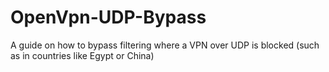 # OpenVpn-UDP-Bypass
A guide on how to bypass filtering where a VPN over UDP is blocked (such as in countries like Egypt or China)
